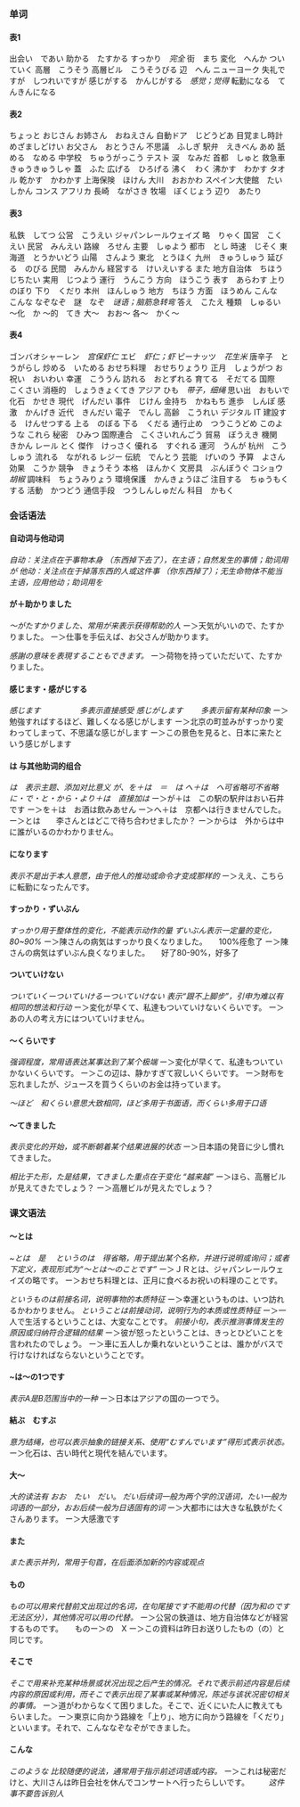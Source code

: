 ### 单词
#### 表1
出会い　であい
助かる　たすかる
すっかり　*完全*
街　まち
変化　へんか
ついていく
高層　こうそう
高層ビル　こうそうびる
辺　へん
ニューヨーク
失礼ですが　しつれいですが
感じがする　かんじがする　*感觉；觉得*
転勤になる　てんきんになる
#### 表2
ちょっと
おじさん
お姉さん　おねえさん
自動ドア　じどうどあ
目覚まし時計　めざましどけい
お父さん　おとうさん
不思議　ふしぎ
駅弁　えきべん
あめ
舐める　なめる
中学校　ちゅうがっこう
テスト
涙　なみだ
首都　しゅと
救急車　きゅうきゅうしゃ
蓋　ふた
広げる　ひろげる
沸く　わく
沸かす　わかす
タオル
乾かす　かわかす
上海保険　ほけん
大川　おおかわ
スペイン大使館　たいしかん
コンス
アフリカ
長崎　ながさき
牧場　ぼくじょう
辺り　あたり
#### 表3
私鉄　してつ
公営　こうえい
ジャパンレールウェイズ
略　りゃく
国営　こくえい
民営　みんえい
路線　ろせん
主要　しゅよう
都市　とし
時速　じそく
東海道　とうかいどう
山陽　さんよう
東北　とうほく
九州　きゅうしゅう
延びる　のびる
民間　みんかん
経営する　けいえいする
また
地方自治体　ちほうじちたい
実用　じつよう
運行　うんこう
方向　ほうこう
表す　あらわす
上り　のぼり
下り　くだり
本州　ほんしゅう
地方　ちほう
方面　ほうめん
こんな　こんな
なぞなぞ　謎　なぞ　*谜语；脑筋急转弯*
答え　こたえ
種類　しゅるい
～化　か
～的　てき
大～　おお～
各～　かく～
#### 表4
ゴンバオシャーレン　*宫保虾仁*
エビ　*虾仁；虾*
ピーナッツ　*花生米*
唐辛子　とうがらし
炒める　いためる
おせち料理　おせちりょうり
正月　しょうがつ
お祝い　おいわい
幸運　こううん
訪れる　おとずれる
育てる　そだてる
国際　こくさい
消極的　しょうきょくてき
アジア
ひも　*带子，细绳*
思い出　おもいで
化石　かせき
現代　げんだい
事件　じけん
金持ち　かねもち
進歩　しんぽ
感激　かんげき
近代　きんだい
電子　でんし
高齢　こうれい
デジタル
IT
建設する　けんせつする
上る　のぼる
下る　くだる
通行止め　つうこうどめ
このような
これら
秘密　ひみつ
国際連合　こくさいれんごう
貿易　ぼうえき
機関　きかん
レール
とく
傑作　けっさく
優れる　すぐれる
運河　うんが
杭州　こうしゅう
流れる　ながれる
レジー
伝統　でんとう
芸能　げいのう
予算　よさん
効果　こうか
競争　きょうそう
本格　ほんかく
文房具　ぶんぼうぐ
コショウ　*胡椒*
調味料　ちょうみりょう
環境保護　かんきょうほご
注目する　ちゅうもくする
活動　かつどう
通信手段　つうしんしゅだん
科目　かもく
### 会话语法
#### 自动词与他动词
*自动：关注点在于事物本身 （东西掉下去了），在主语；自然发生的事情；助词用が
他动：关注点在于掉落东西的人或这件事 （你东西掉了）；无生命物体不能当主语，应用他动；助词用を*

#### が＋助かりました
*～がたすかりました、常用が来表示获得帮助的人*
ー＞天気がいいので、たすかりました。
ー＞仕事を手伝えば、お父さんが助かります。

*感謝の意味を表現することもできます。*
ー＞荷物を持っていただいて、たすかりました。
#### 感じます・感がじする
*感じます　　　　　多表示直接感受*
*感じがします　　    多表示留有某种印象*
ー＞勉強すればするほど、難しくなる感じがします
ー＞北京の町並みがすっかり変わってしまって、不思議な感じがします
ー＞この景色を見ると、日本に来たという感じがします
#### は 与其他助词的组合
*は　表示主题、添加对比意义*
*が、を＋は　＝　は*
*へ＋は　へ可省略可不省略*
*に・で・と・から・より＋は　直接加は*
ー＞が＋は　この駅の駅弁はおい石井です
ー＞を＋は　お酒は飲みあせん
ー＞へ＋は　京都へは行きませんでした。
ー＞とは　　李さんとはどこで待ち合わせましたか？
ー＞からは　外からは中に誰がいるのかわかりません。
#### になります
*表示不是出于本人意愿，由于他人的推动或命令才变成那样的*
ー＞ええ、こちらに転勤になったんです。
#### すっかり・ずいぶん
*すっかり用于整体性的变化，不能表示动作的量*
*ずいぶん表示一定量的变化，80~90%*
ー＞陳さんの病気はすっかり良くなりました。　　100%痊愈了
ー＞陳さんの病気はずいぶん良くなりました。　　好了80-90%，好多了
#### ついていけない
*ついていくーついていけるーついていけない*
*表示“跟不上脚步”，引申为难以有相同的想法和行动*
ー＞変化が早くて、私達もついていけないくらいです。
ー＞あの人の考え方にはついていけません。
#### ～くらいです
*强调程度，常用语表达某事达到了某个极端*
ー＞変化が早くて、私達もついていかないくらいです。
ー＞この辺は、静かすぎて寂しいくらいです。
ー＞財布を忘れましたが、ジュースを買うくらいのお金は持っています。

*～ほど　和くらい意思大致相同，ほど多用于书面语，而くらい多用于口语*
#### ～てきました
*表示变化的开始，或不断朝着某个结果进展的状态*
ー＞日本語の発音に少し慣れてきました。

*相比于た形，た是结果，てきました重点在于变化  “越来越”*
ー＞ほら、高層ビルが見えてきたでしょう？
ー＞高層ビルが見えたでしょう？
### 课文语法
#### ～とは
*~とは　是 　というのは　得省略，用于提出某个名称，并进行说明或询问；或者下定义，表现形式为“～とは～のことです”*
ー＞ＪＲとは、ジャパンレールウェイズの略です。
ー＞おせち料理とは、正月に食べるお祝いの料理のことです。

*というものは前接名词，说明事物的本质特征*
ー＞幸運というものは、いつ訪れるかわかりません。
*ということは前接动词，说明行为的本质或性质特征*
ー＞一人で生活するということは、大変なことです。
*前接小句，表示推测事情发生的原因或归纳符合逻辑的结果*
ー＞彼が怒ったということは、きっとひどいことを言われたのでしょう。
ー＞車に五人しか乗れないということは、誰かがバスで行けなければならないということです。
#### ~は～の1つです
*表示A是B范围当中的一种*
ー＞日本はアジアの国の一つでう。
#### 結ぶ　むすぶ
*意为结绳，也可以表示抽象的链接关系、使用“むすんでいます”得形式表示状态。*
ー＞化石は、古い時代と現代を結んでいます。
#### 大～
*大的读法有 おお　たい　だい。 だい后续词一般为两个字的汉语词，たい一般为词语的一部分，おお后续一般为日语固有的词*
ー＞大都市には大きな私鉄がたくさんあります。
ー＞大感激です
#### また
*また表示并列，常用于句首，在后面添加新的内容或观点*
#### もの
*もの可以用来代替前文出现过的名词，在句尾接です不能用の代替（因为和のです无法区分），其他情况可以用の代替。*
ー＞公営の鉄道は、地方自治体などが経営するものです。　　ものー＞の　X
ー＞この資料は昨日お送りしたもの（の）と同じです。
#### そこで
*そこで用来补充某种场景或状况出现之后产生的情况。それで表示前述内容是后续内容的原因或利用，而そこで表示出现了某事或某种情况，陈述与该状况密切相关的事情。*
ー＞道がわからなくて困りました。そこで、近くにいた人に教えてもらいました。
ー＞東京に向かう路線を「上り」、地方に向かう路線を「くだり」といいます。それで、こんななぞなぞができました。
#### こんな
*このような 比较随便的说法，通常用于指示前述词语或内容。*
ー＞これは秘密だけと、大川さんは昨日会社を休んでコンサートへ行ったらしいです。　　　*这件事不要告诉别人*
